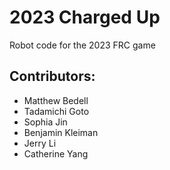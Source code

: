 # 2023 Charged Up

Robot code for the 2023 FRC game

## Contributors: 
* Matthew Bedell
* Tadamichi Goto
* Sophia Jin
* Benjamin Kleiman
* Jerry Li
* Catherine Yang
